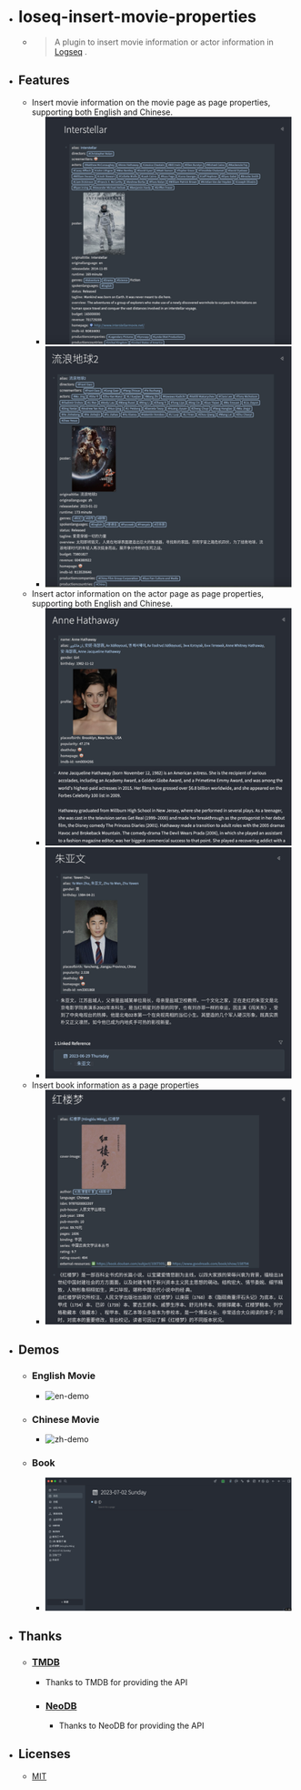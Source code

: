 - # loseq-insert-movie-properties
  - > A plugin to insert movie information or actor information in [Logseq](https://logseq.com/) .

- ## Features
	- Insert movie information on the movie page as page properties, supporting both English and Chinese.
		- ![en-img](./assets/en.jpg)
		- ![zh-img](./assets/zh.jpg)
	- Insert actor information on the actor page as page properties, supporting both English and Chinese.
		- ![en-person](./assets/en-person.jpg)
		- ![zh-person](./assets/zh-person.jpg)
	- Insert book information as a page properties
		- ![](./assets/book.jpg)

- ## Demos
	- ### English Movie
		- ![en-demo](./assets/logseq-insert-movie-properties-en-demo.gif)
	- ### Chinese Movie
		- ![zh-demo](./assets/logseq-insert-movie-properties-zh-demo.gif)
	- ### Book
		- ![book](./assets/logseq-insert-movie-properties-book-demo.gif)


- ## Thanks
  - ### [TMDB](https://www.themoviedb.org/)
    - Thanks to TMDB for providing the API
	- ### [NeoDB](https://neodb.social/)
		- Thanks to NeoDB for providing the API

- ## Licenses
  - [MIT](https://choosealicense.com/licenses/mit/)